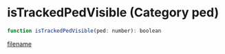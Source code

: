 # isTrackedPedVisible (Category ped)

```js
function isTrackedPedVisible(ped: number): boolean
```

[filename](isTrackedPedVisible_m.md ':include')